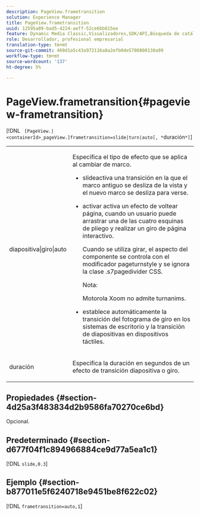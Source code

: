 ```yaml
---
description: PageView.frametransition
solution: Experience Manager
title: PageView.frametransition
uuid: 12595a89-bad5-4224-aeff-52ce6bb615ee
feature: Dynamic Media Classic,Visualizadores,SDK/API,Búsqueda de catálogos electrónicos
role: Desarrollador, profesional empresarial
translation-type: tm+mt
source-git-commit: 469d1a5c43a972116a8a2efb0de5708800130a99
workflow-type: tm+mt
source-wordcount: '137'
ht-degree: 5%

---
```



# PageView.frametransition{#pageview-frametransition}

[!DNL ` [PageView.|<containerId>_pageView.]frametransition=slide|turn|auto[, *`duración`*]`]

<table id="table_625D0EEDA21B46FEA3F5CF7DDF769B50"> 
 <tbody> 
  <tr> 
   <td colname="col1"> <p> <span class="codeph"> diapositiva|giro|auto</span> </p> </td> 
   <td colname="col2"> <p> Especifica el tipo de efecto que se aplica al cambiar de marco. </p> <p> 
     <ul id="ul_4224B7C2722A4185A8BD48703D019AA1"> 
      <li id="li_8482037F8E1C4F11A84DF51790A073FE"> <p><span class="codeph"> </span> slideactiva una transición en la que el marco antiguo se desliza de la vista y el nuevo marco se desliza para verse. </p> </li> 
      <li id="li_CE9A99564DF348D0A76AB2A5945155A5"> <p><span class="codeph"> </span> activar activa un efecto de voltear página, cuando un usuario puede arrastrar una de las cuatro esquinas de pliego y realizar un giro de página interactivo. </p> <p>Cuando se utiliza <span class="codeph"> girar</span>, el aspecto del componente se controla con el modificador <span class="codeph"> pageturnstyle</span> y se ignora la clase <span class="codeph"> .s7pagedivider</span> CSS. </p> <p>Nota:  <p><span class="codeph"> </span> Motorola Xoom no admite turnanims. </p> </p> </li> 
      <li id="li_79F85B0429CD4B389399FB3823FE767F"> <p> <span class="codeph"> </span> establece automáticamente la transición del fotograma de giro en los sistemas de escritorio y la transición de diapositivas en dispositivos táctiles. </p> </li> 
     </ul> </p> </td> 
  </tr> 
  <tr> 
   <td colname="col1"> <p><span class="codeph"><span class="varname"> duración</span></span> </p> </td> 
   <td colname="col2"> <p>Especifica la duración en segundos de un efecto de transición <span class="codeph"> diapositiva</span> o <span class="codeph"> giro</span>. </p> </td> 
  </tr> 
 </tbody> 
</table>

## Propiedades {#section-4d25a3f483834d2b9586fa70270ce6bd}

Opcional.

## Predeterminado {#section-d677f04f1c894966884ce9d77a5ea1c1}

[!DNL `slide,0.3`]

## Ejemplo {#section-b877011e5f6240718e9451be8f622c02}

[!DNL `frametransition=auto,1`]
